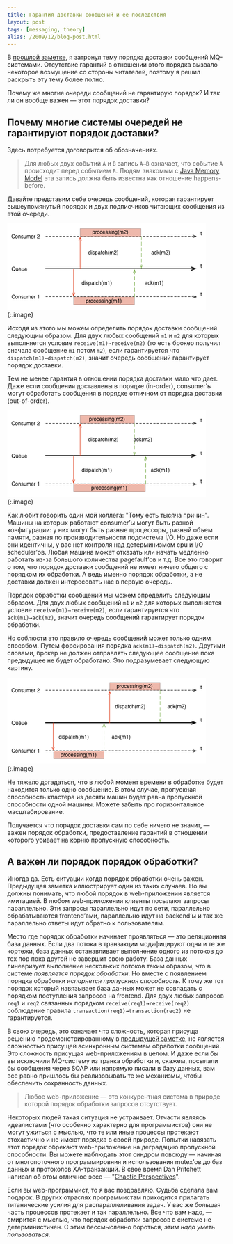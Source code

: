 ```yaml
---
title: Гарантия доставки сообщений и ее последствия
layout: post
tags: [messaging, theory]
alias: /2009/12/blog-post.html
---
```

В [прошлой заметке][ref-opt-lock-application], я затронул тему порядка доставки сообщений MQ-системами. Отсутствие гарантий в отношении этого порядка вызвало некоторое возмущение со стороны читателей, поэтому я решил раскрыть эту тему более полно.

Почему же многие очереди сообщений не гарантирую порядок? И так ли он вообще важен — этот порядок доставки?

## Почему многие системы очередей не гарантируют порядок доставки?
Здесь потребуется договорится об обозначениях.

> Для любых двух событий `A` и `B` запись `A→B` означает, что событие `A` происходит перед событием `B`. Людям знакомым с [Java Memory Model][ref-jmm] эта запись должна быть известна как отношение happens-before.

Давайте представим себе очередь сообщений, которая гарантирует вышеупомянутый порядок и двух подписчиков читающих сообщения из этой очереди.

![Figure 1](/images/delivery-order-guarantee/fig1.png)
{:.image}

Исходя из этого мы можем определить порядок доставки сообщений следующим образом. Для двух любых сообщений `m1` и `m2` для которых выполняется условие `receive(m1)→receive(m2)` (то есть брокер получил сначала сообщение `m1` потом `m2`), если гарантируется что `dispatch(m1)→dispatch(m2)`, значит очередь сообщений гарантирует порядок доставки.

Тем не менее гарантия в отношении порядка доставки мало что дает. Даже если сообщения доставлены в порядке (in-order), consumer’ы могут обработать сообщения в порядке отличном от порядка доставки (out-of-order).

![Figure 2](/images/delivery-order-guarantee/fig2.png)
{:.image}

Как любит говорить один мой коллега: "Тому есть тысяча причин". Машины на которых работают consumer’ы могут быть разной конфигурации: у них могут быть разные процессоры, разный объем памяти, разная по производительности подсистема I/O. Но даже если они идентичны, у вас нет контроля над детерминизмом cpu и I/O scheduler’ов. Любая машина может отказать или начать медленно работать из-за большого количества pagefault’ов и т.д. Все это говорит о том, что порядок доставки сообщений не имеет ничего общего с порядком их обработки. А ведь именно порядок обработки, а не доставки должен интересовать нас в первую очередь.

Порядок обработки сообщений мы можем определить следующим образом. Для двух любых сообщений `m1` и `m2` для которых выполняется условие `receive(m1)→receive(m2)`, если гарантируется что `ack(m1)→ack(m2)`, значит очередь сообщений гарантирует порядок обработки.

Но соблюсти это правило очередь сообщений может только одним способом. Путем форсирования порядка `ack(m1)→dispatch(m2)`. Другими словами, брокер не должен отправлять следующее сообщение пока предыдущее не будет обработано. Это подразумевает следующую картину.

![Figure 3](/images/delivery-order-guarantee/fig3.png)
{:.image}

Не тяжело догадаться, что в любой момент времени в обработке будет находится только одно сообщение. В этом случае, пропускная способность кластера из десяти машин будет равна пропускной способности одной машины. Можете забыть про горизонтальное масштабирование.

Получается что порядок доставки сам по себе ничего не значит, — важен порядок обработки, предоставление гарантий в отношении которого убивает на корню пропускную способность.

## А важен ли порядок порядок обработки?
Иногда да. Есть ситуации когда порядок обработки очень важен. Предыдущая заметка иллюстрирует один из таких случаев. Но вы должны понимать, что любой порядок в web-приложении является имитацией. В любом web-приложении клиенты посылают запросы параллельно. Эти запросы параллельно идут по сети, параллельно обрабатываются frontend’ами, параллельно идут на backend’ы и так же параллельно ответы идут обратно к пользователям.

Место где порядок обработки начинает проявляться — это реляционная база данных. Если два потока в транзакции модифицируют одни и те же кортежи, база данных останавливает выполнение одного из потоков до тех пор пока другой не завершит свою работу. База данных линеаризует выполнение нескольких потоков таким образом, что в системе _появляется порядок обработки_. Но вместе с появлением порядка обработки _испаряется пропускная способность_. К тому же тот порядок который навязывает база данных может не совпадать с порядком поступления запросов на frontend. Для двух любых запросов `req1` и `req2` связанных порядком `receive(req1)→receive(req2)` соблюдение правила `transaction(req1)→transaction(req2)` не гарантируется.

В свою очередь, это означает что сложность, которая присуща решению продемонстрированному в [предыдущей заметке][ref-opt-lock-application], не является сложностью присущей асинхронным системам обработки сообщений. Это сложность присущая web-приложениям в целом. И даже если бы вы исключили MQ-систему из транка обработки и, скажем, посылали бы сообщения через SOAP или напрямую писали в базу данных, вам все равно пришлось бы реализовывать те же механизмы, чтобы обеспечить сохранность данных.

> Любое web-приложение — это конкурентная система в природе которой порядок обработки запросов отсутствует.

Некоторых людей такая ситуация не устраивает. Отчасти являясь идеалистами (что особенно характерно для программистов) они не могут ужиться с мыслью, что те или иные процессы протекают стохастично и не имеют порядка в своей природе. Попытки навязать этот порядок обрекают web-приложение на деградацию пропускной способности. Вы можете наблюдать этот синдром повсюду — начиная от многопоточного программировния и использования mutex’ов до баз данных и протоколов XA-транзакций. В свое время Dan Pritchett написал об этом отличное эссе — "[Chaotic Perspectives][ref-chaotic-perspectives]".

Если вы web-программист, то я вас поздравляю. Судьба сделала вам подарок. В других отраслях программистам приходится прилагать титанические усилия для распараллеливания задач. У вас же большая часть процессов протекает и так параллельно. Все что вам надо, — смирится с мыслью, что порядок обработки запросов в системе не детерминистичен. С этим бессмысленно бороться, _этим надо уметь пользоваться_.

[ref-opt-lock-application]: /blog/2009/11/04/optimistic-locking-application.html
[ref-jmm]: http://en.wikipedia.org/wiki/Java_Memory_Model
[ref-chaotic-perspectives]: http://www.addsimplicity.com/adding_simplicity_an_engi/2007/05/chaotic_perspec.html